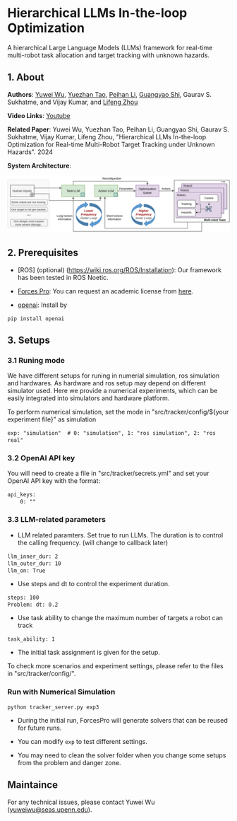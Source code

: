 # Hierarchical LLMs In-the-loop Optimization

A hierarchical Large Language Models (LLMs) framework for real-time multi-robot task allocation and target tracking with unknown hazards.


## 1. About 

__Authors__: [Yuwei Wu](https://github.com/yuwei-wu), [Yuezhan Tao](https://sites.google.com/view/yuezhantao/home), [Peihan Li](https://scholar.google.com/citations?user=Qg7-Gr0AAAAJ&hl=en), [Guangyao Shi](https://guangyaoshi.github.io/), Gaurav S. Sukhatme, and Vijay Kumar, and [Lifeng Zhou](https://zhourobotics.github.io/)

__Video Links__:  [Youtube](https://youtu.be/282BHEHNBq8)


__Related Paper__: Yuwei Wu, Yuezhan Tao, Peihan Li, Guangyao Shi, Gaurav S. Sukhatme, Vijay Kumar,  Lifeng Zhou, "Hierarchical LLMs In-the-loop Optimization for Real-time Multi-Robot Target Tracking under Unknown Hazards". 2024


__System Architecture__: 

<p align="center">
  <img src="docs/llm.png" />
</p>



## 2. Prerequisites

- [ROS] (optional) (https://wiki.ros.org/ROS/Installation): Our framework has been tested in ROS Noetic.

- [Forces Pro](https://www.embotech.com/products/forcespro/overview/): You can request an academic license from [here](https://www.embotech.com/products/forcespro/licensing/).

- [openai](https://platform.openai.com/docs/overview): Install by 

```
pip install openai
```


## 3. Setups

### 3.1 Runing mode

We have different setups for runing in numerial simulation, ros simulation and hardwares. As hardware and ros setup may depend on different simulator used. Here we provide a numerical experiments, which can be easily integrated into simulators and hardware platform. 


To perform numerical simulation, set the mode in "src/tracker/config/${your experiment file}" as simulation

```
exp: "simulation"  # 0: "simulation", 1: "ros simulation", 2: "ros real"
```

### 3.2 OpenAI API key

You will need to create a file in "src/tracker/secrets.yml" and set your OpenAI API key with the format:

```
api_keys:
    0: ""
```

### 3.3 LLM-related parameters

- LLM related paramters. Set true to run LLMs. The duration is to control the calling frequency. (will change to callback later)

```
llm_inner_dur: 2
llm_outer_dur: 10
llm_on: True
```

- Use steps and dt to control the experiment duration.
```
steps: 100
Problem: dt: 0.2
```

- Use task ability to change the maximum number of targets a robot can track
```
task_ability: 1
```

- The initial task assignment is given for the setup.


To check more scenarios and experiment settings, please refer to the files in "src/tracker/config/".


### Run with Numerical Simulation


```
python tracker_server.py exp3
```

- During the initial run, ForcesPro will generate solvers that can be reused for future runs.  

- You can modify `exp` to test different settings.

- You may need to clean the solver folder when you change some setups from the problem and danger zone.


## Maintaince

For any technical issues, please contact Yuwei Wu (yuweiwu@seas.upenn.edu).
